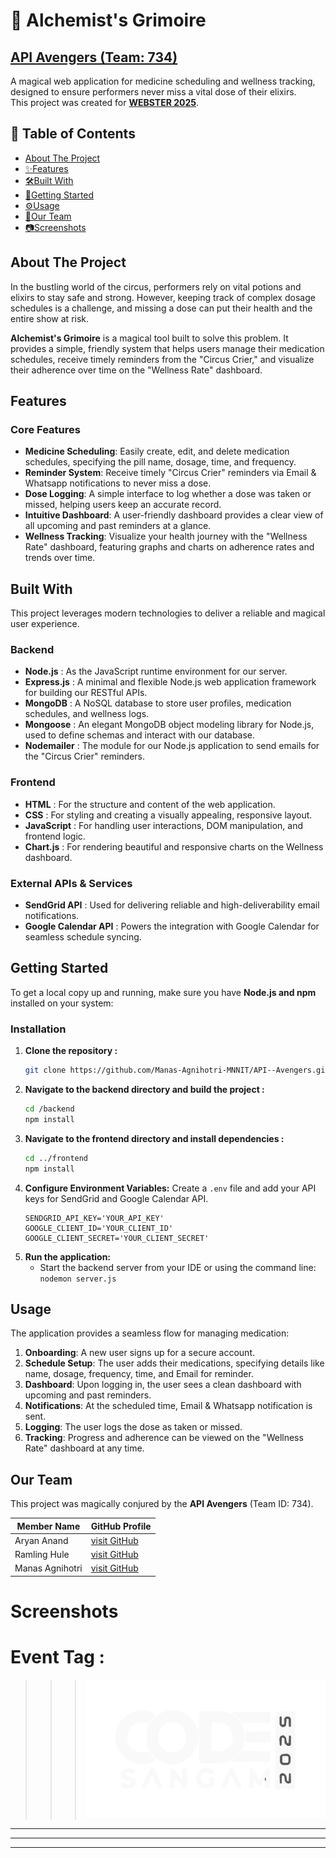 # 🧪 Alchemist's Grimoire

## [API Avengers (Team: 734)](#our-team)

A magical web application for medicine scheduling and wellness tracking, designed to ensure performers never miss a vital dose of their elixirs.  
This project was created for **[WEBSTER 2025](#event-tag)**.

## 📖 Table of Contents

- [About The Project](#about-the-project)
- [✨Features](#features)
- [🛠️Built With](#built-with)
- [🚀Getting Started](#getting-started)
- [⚙️Usage](#usage)
- [🤝Our Team](#our-team)
- [📷Screenshots](#screenshots)

## About The Project

In the bustling world of the circus, performers rely on vital potions and elixirs to stay safe and strong. However, keeping track of complex dosage schedules is a challenge, and missing a dose can put their health and the entire show at risk.

**Alchemist's Grimoire** is a magical tool built to solve this problem. It provides a simple, friendly system that helps users manage their medication schedules, receive timely reminders from the "Circus Crier," and visualize their adherence over time on the "Wellness Rate" dashboard.

## Features

### Core Features

- **Medicine Scheduling**: Easily create, edit, and delete medication schedules, specifying the pill name, dosage, time, and frequency.
- **Reminder System**: Receive timely "Circus Crier" reminders via Email & Whatsapp notifications to never miss a dose.
- **Dose Logging**: A simple interface to log whether a dose was taken or missed, helping users keep an accurate record.
- **Intuitive Dashboard**: A user-friendly dashboard provides a clear view of all upcoming and past reminders at a glance.
- **Wellness Tracking**: Visualize your health journey with the "Wellness Rate" dashboard, featuring graphs and charts on adherence rates and trends over time.

## Built With

This project leverages modern technologies to deliver a reliable and magical user experience.

### Backend

- **Node.js** : As the JavaScript runtime environment for our server.
- **Express.js** : A minimal and flexible Node.js web application framework for building our RESTful APIs.
- **MongoDB** : A NoSQL database to store user profiles, medication schedules, and wellness logs.
- **Mongoose** : An elegant MongoDB object modeling library for Node.js, used to define schemas and interact with our database.
- **Nodemailer** : The module for our Node.js application to send emails for the "Circus Crier" reminders.

### Frontend

- **HTML** : For the structure and content of the web application.
- **CSS** : For styling and creating a visually appealing, responsive layout.
- **JavaScript** : For handling user interactions, DOM manipulation, and frontend logic.
- **Chart.js** : For rendering beautiful and responsive charts on the Wellness dashboard.

### External APIs & Services

- **SendGrid API** : Used for delivering reliable and high-deliverability email notifications.
- **Google Calendar API** : Powers the integration with Google Calendar for seamless schedule syncing.

## Getting Started

To get a local copy up and running, make sure you have **Node.js and npm** installed on your system:

### Installation

1.  **Clone the repository :**
    ```sh
    git clone https://github.com/Manas-Agnihotri-MNNIT/API--Avengers.git
    ```
2.  **Navigate to the backend directory and build the project :**
    ```sh
    cd /backend
    npm install
    ```
3.  **Navigate to the frontend directory and install dependencies :**
    ```sh
    cd ../frontend
    npm install
    ```
4.  **Configure Environment Variables:**
    Create a `.env` file and add your API keys for SendGrid and Google Calendar API.
    ```
    SENDGRID_API_KEY='YOUR_API_KEY'
    GOOGLE_CLIENT_ID='YOUR_CLIENT_ID'
    GOOGLE_CLIENT_SECRET='YOUR_CLIENT_SECRET'
    ```
5.  **Run the application:**
    - Start the backend server from your IDE or using the command line: `nodemon server.js`

## Usage

The application provides a seamless flow for managing medication:

1.  **Onboarding**: A new user signs up for a secure account.
2.  **Schedule Setup**: The user adds their medications, specifying details like name, dosage, frequency, time, and Email for reminder.
3.  **Dashboard**: Upon logging in, the user sees a clean dashboard with upcoming and past reminders.
4.  **Notifications**: At the scheduled time, Email & Whatsapp notification is sent.
5.  **Logging**: The user logs the dose as taken or missed.
6.  **Tracking**: Progress and adherence can be viewed on the "Wellness Rate" dashboard at any time.

## Our Team

This project was magically conjured by the **API Avengers** (Team ID: 734).

| Member Name     | GitHub Profile                                           |
| --------------- | -------------------------------------------------------- |
| Aryan Anand     | [visit GitHub](https://github.com/aryan-anand-sde)       |
| Ramling Hule    | [visit GitHub](https://github.com/Ramling-hule)          |
| Manas Agnihotri | [visit GitHub](https://github.com/Manas-Agnihotri-MNNIT) |

# Screenshots

# Event Tag :

> > > ![CodeSangam 2025](/assets/title%20image.png)

---

---

---
